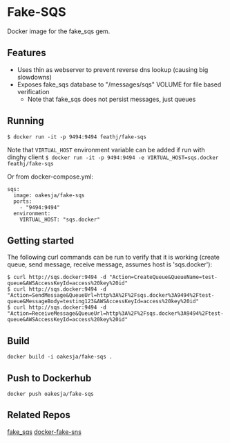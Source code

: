 Fake-SQS
==================
Docker image for the fake_sqs gem.

Features
---------
* Uses thin as webserver to prevent reverse dns lookup (causing big slowdowns)
* Exposes fake_sqs database to "/messages/sqs" VOLUME for file based verification
  * Note that fake_sqs does not persist messages, just queues

Running
-------
`$ docker run -it -p 9494:9494 feathj/fake-sqs`

Note that `VIRTUAL_HOST` environment variable can be added if run with dinghy client
`$ docker run -it -p 9494:9494 -e VIRTUAL_HOST=sqs.docker feathj/fake-sqs`

Or from docker-compose.yml:
```
sqs:
  image: oakesja/fake-sqs
  ports:
    - "9494:9494"
  environment:
    VIRTUAL_HOST: "sqs.docker"
```

Getting started
---------------
The following curl commands can be run to verify that it is working (create queue, send message, receive message, assumes host is 'sqs.docker'):

`$ curl http://sqs.docker:9494 -d "Action=CreateQueue&QueueName=test-queue&AWSAccessKeyId=access%20key%20id"`  
`$ curl http://sqs.docker:9494 -d "Action=SendMessage&QueueUrl=http%3A%2F%2Fsqs.docker%3A9494%2Ftest-queue&MessageBody=testing123&AWSAccessKeyId=access%20key%20id"`  
`$ curl http://sqs.docker:9494 -d "Action=ReceiveMessage&QueueUrl=http%3A%2F%2Fsqs.docker%3A9494%2Ftest-queue&AWSAccessKeyId=access%20key%20id"`

Build 
-----
`docker build -i oakesja/fake-sqs .`

Push to Dockerhub
-----------------
`docker push oakesja/fake-sqs`

Related Repos
-------------
[fake_sqs](https://github.com/iain/fake_sqs)
[docker-fake-sns](https://github.com/feathj/docker-fake-sns)
